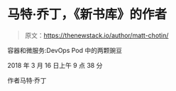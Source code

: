 # 马特·乔丁，《新书库》的作者

> 原文：<https://thenewstack.io/author/matt-chotin/>

容器和微服务:DevOps Pod 中的两颗豌豆

2018 年 3 月 16 日上午 9 点 38 分

作者马特·乔丁